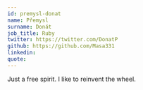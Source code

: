 ```yaml
---
id: premysl-donat
name: Přemysl
surname: Donát
job_title: Ruby
twitter: https://twitter.com/DonatP
github: https://github.com/Masa331
linkedin: 
quote: 
---
```


Just a free spirit. I like to reinvent the wheel.
